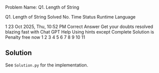 Problem Name: Q1. Length of String

Q1. Length of String
Solved
No.	Time	Status	Runtime	Language

1
23 Oct 2025, Thu, 10:52 PM
Correct Answer
Get your doubts resolved blazing fast with Chat GPT Help
Using hints except Complete Solution is Penalty free now
1
2
3
4
5
6
7
8
9
10
11

## Solution

See `Solution.py` for the implementation.